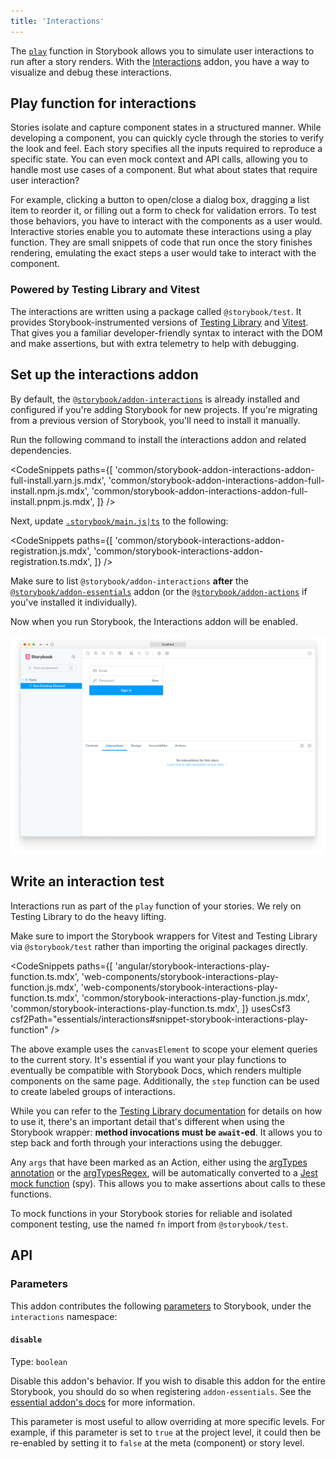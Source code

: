```yaml
---
title: 'Interactions'
---
```


The [`play`](../writing-stories/play-function.md) function in Storybook allows you to simulate user interactions to run after a story renders. With the [Interactions](https://storybook.js.org/addons/@storybook/addon-interactions/) addon, you have a way to visualize and debug these interactions.

## Play function for interactions

Stories isolate and capture component states in a structured manner. While developing a component, you can quickly cycle through the stories to verify the look and feel. Each story specifies all the inputs required to reproduce a specific state. You can even mock context and API calls, allowing you to handle most use cases of a component. But what about states that require user interaction?

For example, clicking a button to open/close a dialog box, dragging a list item to reorder it, or filling out a form to check for validation errors. To test those behaviors, you have to interact with the components as a user would. Interactive stories enable you to automate these interactions using a play function. They are small snippets of code that run once the story finishes rendering, emulating the exact steps a user would take to interact with the component.

### Powered by Testing Library and Vitest

The interactions are written using a package called `@storybook/test`. It provides Storybook-instrumented versions of [Testing Library](https://testing-library.com/) and [Vitest](https://vitest.dev). That gives you a familiar developer-friendly syntax to interact with the DOM and make assertions, but with extra telemetry to help with debugging.

## Set up the interactions addon

By default, the [`@storybook/addon-interactions`](https://storybook.js.org/addons/@storybook/addon-interactions/) is already installed and configured if you're adding Storybook for new projects. If you're migrating from a previous version of Storybook, you'll need to install it manually.

Run the following command to install the interactions addon and related dependencies.

<!-- prettier-ignore-start -->

<CodeSnippets
  paths={[
    'common/storybook-addon-interactions-addon-full-install.yarn.js.mdx',
    'common/storybook-addon-interactions-addon-full-install.npm.js.mdx',
    'common/storybook-addon-interactions-addon-full-install.pnpm.js.mdx',
  ]}
/>

<!-- prettier-ignore-end -->

Next, update [`.storybook/main.js|ts`](../configure/index.md#configure-story-rendering) to the following:

<!-- prettier-ignore-start -->

<CodeSnippets
  paths={[
    'common/storybook-interactions-addon-registration.js.mdx',
    'common/storybook-interactions-addon-registration.ts.mdx',
  ]}
/>

<!-- prettier-ignore-end -->

<Callout variant="info" icon="💡">

Make sure to list `@storybook/addon-interactions` **after** the [`@storybook/addon-essentials`](./index.md) addon (or the [`@storybook/addon-actions`](./actions.md) if you've installed it individually).

</Callout>

Now when you run Storybook, the Interactions addon will be enabled.

![Storybook Interactions installed and registered](./addon-interactions-installed-registered.png)

## Write an interaction test

Interactions run as part of the `play` function of your stories. We rely on Testing Library to do the heavy lifting.

Make sure to import the Storybook wrappers for Vitest and Testing Library via `@storybook/test` rather than importing the original packages directly.

<!-- prettier-ignore-start -->

<CodeSnippets
  paths={[
    'angular/storybook-interactions-play-function.ts.mdx',
    'web-components/storybook-interactions-play-function.js.mdx',
    'web-components/storybook-interactions-play-function.ts.mdx',
    'common/storybook-interactions-play-function.js.mdx',
    'common/storybook-interactions-play-function.ts.mdx',
  ]}
  usesCsf3
  csf2Path="essentials/interactions#snippet-storybook-interactions-play-function"
/>

<!-- prettier-ignore-end -->

The above example uses the `canvasElement` to scope your element queries to the current story. It's essential if you want your play functions to eventually be compatible with Storybook Docs, which renders multiple components on the same page. Additionally, the `step` function can be used to create labeled groups of interactions.

While you can refer to the [Testing Library documentation](https://testing-library.com/docs/) for details on how to use it, there's an important detail that's different when using the Storybook wrapper: **method invocations must be `await`-ed**. It allows you to step back and forth through your interactions using the debugger.

Any `args` that have been marked as an Action, either using the [argTypes annotation](./actions.md#action-argtype-annotation) or the [argTypesRegex](./actions.md#automatically-matching-args), will be automatically converted to a [Jest mock function](https://jestjs.io/docs/mock-function-api) (spy). This allows you to make assertions about calls to these functions.

<Callout variant="info">

To mock functions in your Storybook stories for reliable and isolated component testing, use the named `fn` import from `@storybook/test`.

</Callout>

## API

### Parameters

This addon contributes the following [parameters](../writing-stories/parameters.md) to Storybook, under the `interactions` namespace:

#### `disable`

Type: `boolean`

Disable this addon's behavior. If you wish to disable this addon for the entire Storybook, you should do so when registering `addon-essentials`. See the [essential addon's docs](../essentials/index.md#disabling-addons) for more information.

This parameter is most useful to allow overriding at more specific levels. For example, if this parameter is set to `true` at the project level, it could then be re-enabled by setting it to `false` at the meta (component) or story level.
